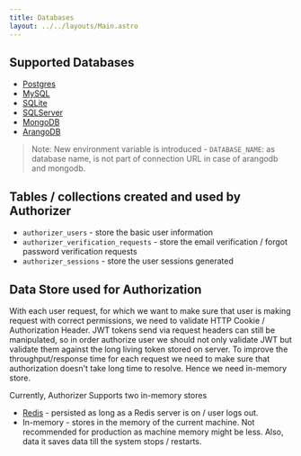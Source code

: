 ```yaml
---
title: Databases
layout: ../../layouts/Main.astro
---
```


## Supported Databases

- [Postgres](https://www.postgresql.org/)
- [MySQL](https://www.mysql.com/)
- [SQLite](https://www.sqlite.org/index.html)
- [SQLServer](https://www.microsoft.com/en-us/sql-server/)
- [MongoDB](https://www.mongodb.com)
- [ArangoDB](https://www.arangodb.com/)

> Note: New environment variable is introduced - `DATABASE_NAME`: as database name, is not part of connection URL in case of arangodb and mongodb.

## Tables / collections created and used by Authorizer

- `authorizer_users` - store the basic user information
- `authorizer_verification_requests` - store the email verification / forgot password verification requests
- `authorizer_sessions` - store the user sessions generated

## Data Store used for Authorization

With each user request, for which we want to make sure that user is making request with correct permissions, we need to validate HTTP Cookie / Authorization Header. JWT tokens send via request headers can still be manipulated, so in order authorize user we should not only validate JWT but validate them against the long living token stored on server. To improve the throughput/response time for each request we need to make sure that authorization doesn't take long time to resolve. Hence we need in-memory store.

Currently, Authorizer Supports two in-memory stores

- [Redis](https://redis.io/) - persisted as long as a Redis server is on / user logs out.
- In-memory - stores in the memory of the current machine. Not recommended for production as machine memory might be less. Also, data it saves data till the system stops / restarts.
